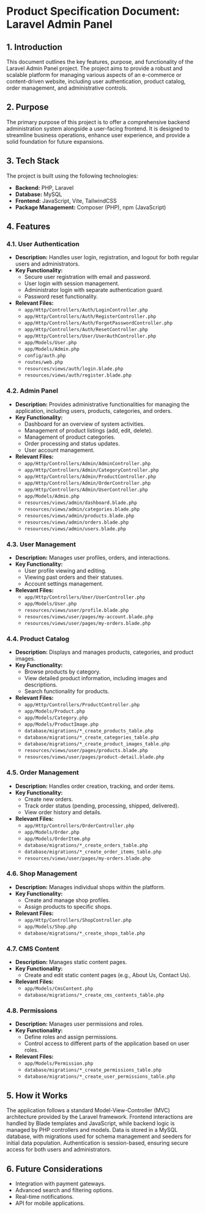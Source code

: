 # Product Specification Document: Laravel Admin Panel

## 1. Introduction
This document outlines the key features, purpose, and functionality of the Laravel Admin Panel project. The project aims to provide a robust and scalable platform for managing various aspects of an e-commerce or content-driven website, including user authentication, product catalog, order management, and administrative controls.

## 2. Purpose
The primary purpose of this project is to offer a comprehensive backend administration system alongside a user-facing frontend. It is designed to streamline business operations, enhance user experience, and provide a solid foundation for future expansions.

## 3. Tech Stack
The project is built using the following technologies:
- **Backend:** PHP, Laravel
- **Database:** MySQL
- **Frontend:** JavaScript, Vite, TailwindCSS
- **Package Management:** Composer (PHP), npm (JavaScript)

## 4. Features

### 4.1. User Authentication
- **Description:** Handles user login, registration, and logout for both regular users and administrators.
- **Key Functionality:**
    - Secure user registration with email and password.
    - User login with session management.
    - Administrator login with separate authentication guard.
    - Password reset functionality.
- **Relevant Files:**
    - `app/Http/Controllers/Auth/LoginController.php`
    - `app/Http/Controllers/Auth/RegisterController.php`
    - `app/Http/Controllers/Auth/ForgotPasswordController.php`
    - `app/Http/Controllers/Auth/ResetController.php`
    - `app/Http/Controllers/User/UserAuthController.php`
    - `app/Models/User.php`
    - `app/Models/Admin.php`
    - `config/auth.php`
    - `routes/web.php`
    - `resources/views/auth/login.blade.php`
    - `resources/views/auth/register.blade.php`

### 4.2. Admin Panel
- **Description:** Provides administrative functionalities for managing the application, including users, products, categories, and orders.
- **Key Functionality:**
    - Dashboard for an overview of system activities.
    - Management of product listings (add, edit, delete).
    - Management of product categories.
    - Order processing and status updates.
    - User account management.
- **Relevant Files:**
    - `app/Http/Controllers/Admin/AdminController.php`
    - `app/Http/Controllers/Admin/CategoryController.php`
    - `app/Http/Controllers/Admin/ProductController.php`
    - `app/Http/Controllers/Admin/OrderController.php`
    - `app/Http/Controllers/Admin/UserController.php`
    - `app/Models/Admin.php`
    - `resources/views/admin/dashboard.blade.php`
    - `resources/views/admin/categories.blade.php`
    - `resources/views/admin/products.blade.php`
    - `resources/views/admin/orders.blade.php`
    - `resources/views/admin/users.blade.php`

### 4.3. User Management
- **Description:** Manages user profiles, orders, and interactions.
- **Key Functionality:**
    - User profile viewing and editing.
    - Viewing past orders and their statuses.
    - Account settings management.
- **Relevant Files:**
    - `app/Http/Controllers/User/UserController.php`
    - `app/Models/User.php`
    - `resources/views/user/profile.blade.php`
    - `resources/views/user/pages/my-account.blade.php`
    - `resources/views/user/pages/my-orders.blade.php`

### 4.4. Product Catalog
- **Description:** Displays and manages products, categories, and product images.
- **Key Functionality:**
    - Browse products by category.
    - View detailed product information, including images and descriptions.
    - Search functionality for products.
- **Relevant Files:**
    - `app/Http/Controllers/ProductController.php`
    - `app/Models/Product.php`
    - `app/Models/Category.php`
    - `app/Models/ProductImage.php`
    - `database/migrations/*_create_products_table.php`
    - `database/migrations/*_create_categories_table.php`
    - `database/migrations/*_create_product_images_table.php`
    - `resources/views/user/pages/products.blade.php`
    - `resources/views/user/pages/product-detail.blade.php`

### 4.5. Order Management
- **Description:** Handles order creation, tracking, and order items.
- **Key Functionality:**
    - Create new orders.
    - Track order status (pending, processing, shipped, delivered).
    - View order history and details.
- **Relevant Files:**
    - `app/Http/Controllers/OrderController.php`
    - `app/Models/Order.php`
    - `app/Models/OrderItem.php`
    - `database/migrations/*_create_orders_table.php`
    - `database/migrations/*_create_order_items_table.php`
    - `resources/views/user/pages/my-orders.blade.php`

### 4.6. Shop Management
- **Description:** Manages individual shops within the platform.
- **Key Functionality:**
    - Create and manage shop profiles.
    - Assign products to specific shops.
- **Relevant Files:**
    - `app/Http/Controllers/ShopController.php`
    - `app/Models/Shop.php`
    - `database/migrations/*_create_shops_table.php`

### 4.7. CMS Content
- **Description:** Manages static content pages.
- **Key Functionality:**
    - Create and edit static content pages (e.g., About Us, Contact Us).
- **Relevant Files:**
    - `app/Models/CmsContent.php`
    - `database/migrations/*_create_cms_contents_table.php`

### 4.8. Permissions
- **Description:** Manages user permissions and roles.
- **Key Functionality:**
    - Define roles and assign permissions.
    - Control access to different parts of the application based on user roles.
- **Relevant Files:**
    - `app/Models/Permission.php`
    - `database/migrations/*_create_permissions_table.php`
    - `database/migrations/*_create_user_permissions_table.php`

## 5. How it Works
The application follows a standard Model-View-Controller (MVC) architecture provided by the Laravel framework. Frontend interactions are handled by Blade templates and JavaScript, while backend logic is managed by PHP controllers and models. Data is stored in a MySQL database, with migrations used for schema management and seeders for initial data population. Authentication is session-based, ensuring secure access for both users and administrators.

## 6. Future Considerations
- Integration with payment gateways.
- Advanced search and filtering options.
- Real-time notifications.
- API for mobile applications.